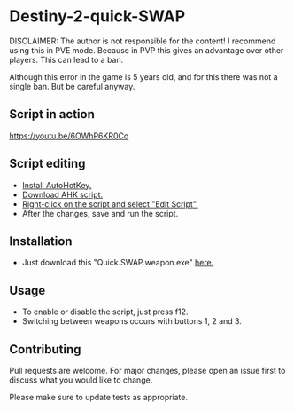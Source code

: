 # Destiny-2-quick-SWAP
DISCLAIMER: The author is not responsible for the content!
I recommend using this in PVE mode. Because in PVP this gives an advantage over other players.
This can lead to a ban.

Although this error in the game is 5 years old, and for this there was not a single ban.
But be careful anyway.
## Script in action
https://youtu.be/6OWhP6KR0Co

## Script editing
* [Install AutoHotKey.](https://www.autohotkey.com/)
* [Download AHK script.](https://github.com/John15Williams/Destiny-2-quick-SWAP/blob/master/Quick%20SWAP%20weapon.ahk)
* [Right-click on the script and select "Edit Script".](https://imgur.com/a/Ivw7cUc)
* After the changes, save and run the script.

## Installation
* Just download this "Quick.SWAP.weapon.exe" [here.](https://github.com/John15Williams/Destiny-2-quick-SWAP/releases)

## Usage
* To enable or disable the script, just press f12.
* Switching between weapons occurs with buttons 1, 2 and 3.

## Contributing
Pull requests are welcome. For major changes, please open an issue first to discuss what you would like to change.

Please make sure to update tests as appropriate.
